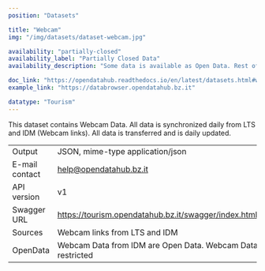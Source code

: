 ```yaml
---
position: "Datasets"

title: "Webcam"
img: "/img/datasets/dataset-webcam.jpg"

availability: "partially-closed"
availability_label: "Partially Closed Data"
availability_description: "Some data is available as Open Data. Rest of data is closed or restricted to project collaboration."

doc_link: "https://opendatahub.readthedocs.io/en/latest/datasets.html#webcam-dataset"
example_link: "https://databrowser.opendatahub.bz.it"

datatype: "Tourism"
---
```


This dataset contains Webcam Data. All data is synchronized daily from LTS and IDM (Webcam links). All data is transferred and is daily updated.

|                |                                                               |
| :------------- | ------------------------------------------------------------- |
| Output         | JSON, mime-type application/json                              |
| E-mail contact | help@opendatahub.bz.it                                        |
| API version    | v1                                                            |
| Swagger URL    | https://tourism.opendatahub.bz.it/swagger/index.html#/WebcamInfo|
| Sources        | Webcam links from LTS and IDM                                 |
| OpenData       | Webcam Data from IDM are Open Data. Webcam Data from LTS are restricted                                                     |
